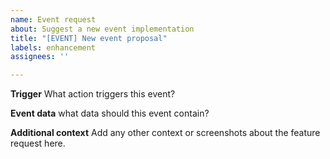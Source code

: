```yaml
---
name: Event request
about: Suggest a new event implementation
title: "[EVENT] New event proposal"
labels: enhancement
assignees: ''

---
```


**Trigger**
What action triggers this event?

**Event data**
what data should this event contain?

**Additional context**
Add any other context or screenshots about the feature request here.
